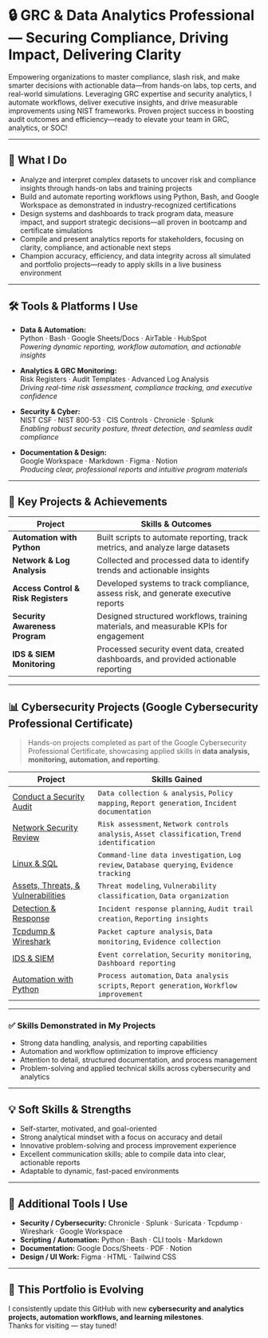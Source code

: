 # 🔒 **GRC & Data Analytics Professional — Securing Compliance, Driving Impact, Delivering Clarity**

Empowering organizations to master compliance, slash risk, and make smarter decisions with actionable data—from hands-on labs, top certs, and real-world simulations. Leveraging GRC expertise and security analytics, I automate workflows, deliver executive insights, and drive measurable improvements using NIST frameworks. Proven project success in boosting audit outcomes and efficiency—ready to elevate your team in GRC, analytics, or SOC!


---

## 🔐 **What I Do**

- Analyze and interpret complex datasets to uncover risk and compliance insights through hands-on labs and training projects
- Build and automate reporting workflows using Python, Bash, and Google Workspace as demonstrated in industry-recognized certifications
- Design systems and dashboards to track program data, measure impact, and support strategic decisions—all proven in bootcamp and certificate simulations
- Compile and present analytics reports for stakeholders, focusing on clarity, compliance, and actionable next steps
- Champion accuracy, efficiency, and data integrity across all simulated and portfolio projects—ready to apply skills in a live business environment
  

---

## 🛠️ **Tools & Platforms I Use**

- **Data & Automation:**  
  Python · Bash · Google Sheets/Docs · AirTable · HubSpot  
  *Powering dynamic reporting, workflow automation, and actionable insights*

- **Analytics & GRC Monitoring:**  
  Risk Registers · Audit Templates · Advanced Log Analysis  
  *Driving real-time risk assessment, compliance tracking, and executive confidence*

- **Security & Cyber:**  
  NIST CSF · NIST 800-53 · CIS Controls · Chronicle · Splunk  
  *Enabling robust security posture, threat detection, and seamless audit compliance*

- **Documentation & Design:**  
  Google Workspace · Markdown · Figma · Notion  
  *Producing clear, professional reports and intuitive program materials*


---

## 🚀 Key Projects & Achievements

| Project | Skills & Outcomes |
|---------|-----------------|
| **Automation with Python** | Built scripts to automate reporting, track metrics, and analyze large datasets |
| **Network & Log Analysis** | Collected and processed data to identify trends and actionable insights |
| **Access Control & Risk Registers** | Developed systems to track compliance, assess risk, and generate executive reports |
| **Security Awareness Program** | Designed structured workflows, training materials, and measurable KPIs for engagement |
| **IDS & SIEM Monitoring** | Processed security event data, created dashboards, and provided actionable reporting |

---

## 📊 Cybersecurity Projects (Google Cybersecurity Professional Certificate)

> Hands-on projects completed as part of the Google Cybersecurity Professional Certificate, showcasing applied skills in **data analysis, monitoring, automation, and reporting**.

| Project | Skills Gained |
|--------|---------------|
| [Conduct a Security Audit](https://github.com/Andy-Hutch/Andy-Hutch/tree/main/1%20-%20Conduct%20an%20Audit) | `Data collection & analysis`, `Policy mapping`, `Report generation`, `Incident documentation` |
| [Network Security Review](https://github.com/Andy-Hutch/Andy-Hutch/tree/main/2%20-%20Network%20Security) | `Risk assessment`, `Network controls analysis`, `Asset classification`, `Trend identification` |
| [Linux & SQL](https://github.com/Andy-Hutch/Andy-Hutch/tree/main/3%20-%20Linux%20%26%20SQL) | `Command-line data investigation`, `Log review`, `Database querying`, `Evidence tracking` |
| [Assets, Threats, & Vulnerabilities](https://github.com/Andy-Hutch/Andy-Hutch/tree/main/4%20-%20Assets%20%26%20Threats%20%20%26%20Vulnerabilities) | `Threat modeling`, `Vulnerability classification`, `Data organization` |
| [Detection & Response](https://github.com/Andy-Hutch/Andy-Hutch/tree/main/5%20-%20Detection%20%26%20response) | `Incident response planning`, `Audit trail creation`, `Reporting insights` |
| [Tcpdump & Wireshark](https://github.com/Andy-Hutch/Andy-Hutch/tree/main/6%20-%20Tcpdump%20%26%20Wireshark) | `Packet capture analysis`, `Data monitoring`, `Evidence collection` |
| [IDS & SIEM](https://github.com/Andy-Hutch/Andy-Hutch/tree/main/7%20-%20IDS%20%26%20SIEM) | `Event correlation`, `Security monitoring`, `Dashboard reporting` |
| [Automation with Python](https://github.com/Andy-Hutch/Andy-Hutch/tree/main/8%20-%20Automation%20with%20Python) | `Process automation`, `Data analysis scripts`, `Report generation`, `Workflow improvement` |

---

### ✅ Skills Demonstrated in My Projects

- Strong data handling, analysis, and reporting capabilities  
- Automation and workflow optimization to improve efficiency  
- Attention to detail, structured documentation, and process management  
- Problem-solving and applied technical skills across cybersecurity and analytics

---

## 💡 Soft Skills & Strengths

- Self-starter, motivated, and goal-oriented  
- Strong analytical mindset with a focus on accuracy and detail  
- Innovative problem-solving and process improvement experience  
- Excellent communication skills; able to compile data into clear, actionable reports  
- Adaptable to dynamic, fast-paced environments  

---

## 🔧 Additional Tools I Use

- **Security / Cybersecurity:** Chronicle · Splunk · Suricata · Tcpdump · Wireshark · Google Workspace  
- **Scripting / Automation:** Python · Bash · CLI tools · Markdown  
- **Documentation:** Google Docs/Sheets · PDF · Notion  
- **Design / UI Work:** Figma · HTML · Tailwind CSS  

---

## 🚧 This Portfolio is Evolving

I consistently update this GitHub with new **cybersecurity and analytics projects, automation workflows, and learning milestones**.  
Thanks for visiting — stay tuned!
